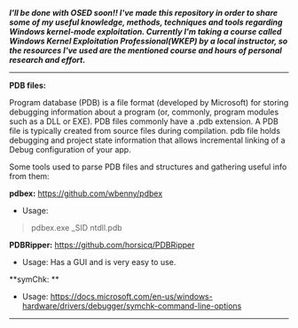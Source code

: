 ***I'll be done with OSED soon!! I've made this repository in order to share some of my useful knowledge, methods, techniques and tools regarding Windows kernel-mode exploitation. Currently I'm taking a course called Windows Kernel Exploitation Professional(WKEP) by a local instructor, so the resources I've used are the mentioned course and hours of personal research and effort.***

_________________________________________________________________________________________________________________________________________________________________________

**PDB files:** 

Program database (PDB) is a file format (developed by Microsoft) for storing debugging information about a program (or, commonly, program modules such as a DLL or EXE). PDB files commonly have a .pdb extension. A PDB file is typically created from source files during compilation. pdb file holds debugging and project state information that allows incremental linking of a Debug configuration of your app. 

Some tools used to parse PDB files and structures and gathering useful info from them: 

**pdbex:** https://github.com/wbenny/pdbex

- Usage: 
>pdbex.exe _SID ntdll.pdb


**PDBRipper:** https://github.com/horsicq/PDBRipper

- Usage: Has a GUI and is very easy to use.

**symChk: ** 
- Usage: https://docs.microsoft.com/en-us/windows-hardware/drivers/debugger/symchk-command-line-options

_____________________________________


